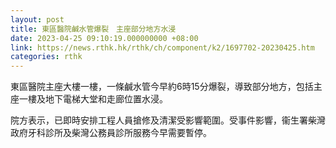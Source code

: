 ```yaml
---
layout: post
title: 東區醫院鹹水管爆裂　主座部分地方水浸
date: 2023-04-25 09:10:19.000000000 +08:00
link: https://news.rthk.hk/rthk/ch/component/k2/1697702-20230425.htm
categories: rthk
---
```


東區醫院主座大樓一樓，一條鹹水管今早約6時15分爆裂，導致部分地方，包括主座一樓及地下電梯大堂和走廊位置水浸。

院方表示，已即時安排工程人員搶修及清潔受影響範圍。受事件影響，衞生署柴灣政府牙科診所及柴灣公務員診所服務今早需要暫停。
